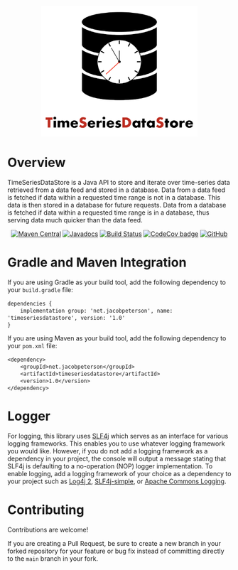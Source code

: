 <p align="center"><a href="https://petersoj.github.io/TimeSeriesDataStore/" target="_blank"><img width="70%" src="https://raw.githubusercontent.com/Petersoj/TimeSeriesDataStore/main/.github/images/logo.png" alt="TimeSeriesDataStore"></a></p>

# Overview
TimeSeriesDataStore is a Java API to store and iterate over time-series data retrieved from a data feed and stored in a database. Data from a data feed is fetched if data within a requested time range is not in a database. This data is then stored in a database for future requests. Data from a database is fetched if data within a requested time range is in a database, thus serving data much quicker than the data feed. 

<p align="center">
    <a href="https://search.maven.org/artifact/net.jacobpeterson/timeseriesdatastore" target="_blank"><img alt="Maven Central" src="https://img.shields.io/maven-central/v/net.jacobpeterson/timeseriesdatastore"></a>
    <a href="https://javadoc.io/doc/net.jacobpeterson/timeseriesdatastore" target="_blank"><img src="https://javadoc.io/badge/net.jacobpeterson/timeseriesdatastore.svg" alt="Javadocs"></a>
    <a href="https://travis-ci.com/github/Petersoj/timeseriesdatastore" target="_blank"><img src="https://travis-ci.com/Petersoj/timeseriesdatastore.svg?branch=main" alt="Build Status"></a>
    <a href="https://codecov.io/gh/petersoj/timeseriesdatastore"><img src="https://codecov.io/gh/petersoj/timeseriesdatastore/branch/main/graph/badge.svg" alt="CodeCov badge"/></a>
    <a href="https://opensource.org/licenses/MIT" target="_blank"><img alt="GitHub" src="https://img.shields.io/github/license/petersoj/timeseriesdatastore"></a>    
</p>

# Gradle and Maven Integration
If you are using Gradle as your build tool, add the following dependency to your `build.gradle` file:

```
dependencies {
    implementation group: 'net.jacobpeterson', name: 'timeseriesdatastore', version: '1.0'
}
```

If you are using Maven as your build tool, add the following dependency to your `pom.xml` file:

```
<dependency>
    <groupId>net.jacobpeterson</groupId>
    <artifactId>timeseriesdatastore</artifactId>
    <version>1.0</version>
</dependency>
```

# Logger
For logging, this library uses [SLF4j](http://www.slf4j.org/) which serves as an interface for various logging frameworks. This enables you to use whatever logging framework you would like. However, if you do not add a logging framework as a dependency in your project, the console will output a message stating that SLF4j is defaulting to a no-operation (NOP) logger implementation. To enable logging, add a logging framework of your choice as a dependency to your project such as [Log4j 2](http://logging.apache.org/log4j/2.x/index.html), [SLF4j-simple](http://www.slf4j.org/manual.html), or [Apache Commons Logging](https://commons.apache.org/proper/commons-logging/).

# Contributing
Contributions are welcome!

If you are creating a Pull Request, be sure to create a new branch in your forked repository for your feature or bug fix instead of committing directly to the `main` branch in your fork. 
